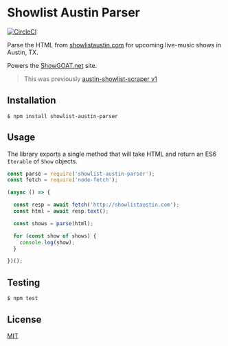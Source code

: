 # Showlist Austin Parser

[![CircleCI](https://circleci.com/gh/bvalosek/showlist-austin-parser/tree/master.svg?style=svg)](https://circleci.com/gh/bvalosek/showlist-austin-parser/tree/master)

Parse the HTML from [showlistaustin.com](http://showlistaustin.com/) for
upcoming live-music shows in Austin, TX.

Powers the [ShowGOAT.net](https://showgoat.net) site.

> This was previously
> [austin-showlist-scraper v1](https://github.com/bvalosek/austin-showlist-scraper/tree/v1.0.1)

## Installation

```
$ npm install showlist-austin-parser
```

## Usage

The library exports a single method that will take HTML and return an ES6
`Iterable` of `Show` objects.


```javascript
const parse = require('showlist-austin-parser');
const fetch = require('node-fetch');

(async () => {

  const resp = await fetch('http://showlistaustin.com');
  const html = await resp.text();

  const shows = parse(html);

  for (const show of shows) {
    console.log(show);
  }

})();
```

## Testing

```
$ npm test
```

## License

[MIT](https://github.com/bvalosek/showlist-austin-parser/blob/master/LICENSE)

